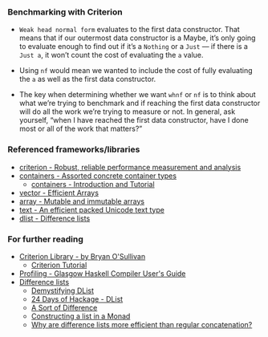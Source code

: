 ### Benchmarking with Criterion
 - `Weak head normal form` evaluates to the first data constructor. That means that if our outermost data constructor is a Maybe,
   it’s only going to evaluate enough to find out if it’s a `Nothing` or a `Just` — if there is a `Just a`, it won’t count the cost
   of evaluating the `a` value.

 - Using `nf` would mean we wanted to include the cost of fully evaluating the `a` as well as the first data constructor.

 - The key when determining whether we want `whnf` or `nf` is to think about what we’re trying to benchmark and if reaching the first
   data constructor will do all the work we’re trying to measure or not. In general, ask yourself, “when I have reached the first data
   constructor, have I done most or all of the work that matters?”

### Referenced frameworks/libraries
 - [criterion - Robust, reliable performance measurement and analysis](https://hackage.haskell.org/package/criterion)
 - [containers - Assorted concrete container types](https://hackage.haskell.org/package/containers)
   - [containers - Introduction and Tutorial](https://haskell-containers.readthedocs.io/en/latest/)
 - [vector - Efficient Arrays](https://hackage.haskell.org/package/vector)
 - [array - Mutable and immutable arrays](http://hackage.haskell.org/package/array)
 - [text - An efficient packed Unicode text type](http://hackage.haskell.org/package/text)
 - [dlist - Difference lists](http://hackage.haskell.org/package/dlist)

### For further reading
 - [Criterion Library - by Bryan O'Sullivan](http://www.serpentine.com/criterion/)   
   - [Criterion Tutorial](http://www.serpentine.com/criterion/tutorial.html)   
 - [Profiling - Glasgow Haskell Compiler User's Guide](https://downloads.haskell.org/~ghc/latest/docs/html/users_guide/profiling.html)
 - [Difference lists](https://github.com/spl/dlist)   
   - [Demystifying DList](http://h2.jaguarpaw.co.uk/posts/demystifying-dlist/)   
   - [24 Days of Hackage - DList](https://ocharles.org.uk/blog/posts/2012-12-14-24-days-of-hackage-dlist.html)
   - [A Sort of Difference](https://archive.is/20140131124629/http://web.archive.org/web/20080918101635/comonad.com/reader/2008/a-sort-of-difference/)
   - [Constructing a list in a Monad](https://www.joachim-breitner.de/blog/620-Constructing_a_list_in_a_Monad)   
   - [Why are difference lists more efficient than regular concatenation?](http://stackoverflow.com/questions/13879260/why-are-difference-lists-more-efficient-than-regular-concatenation/13879693#13879693)   
